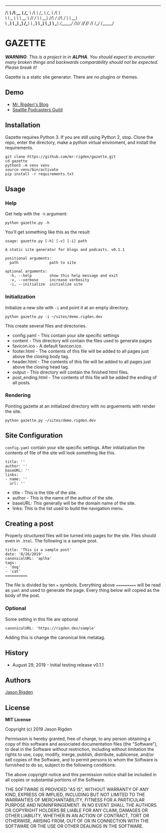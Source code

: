  ______     ______     ______     ______     ______   ______   ______    
/\  ___\   /\  __ \   /\___  \   /\  ___\   /\__  _\ /\__  _\ /\  ___\   
\ \ \__ \  \ \  __ \  \/_/  /__  \ \  __\   \/_/\ \/ \/_/\ \/ \ \  __\   
 \ \_____\  \ \_\ \_\   /\_____\  \ \_____\    \ \_\    \ \_\  \ \_____\ 
  \/_____/   \/_/\/_/   \/_____/   \/_____/     \/_/     \/_/   \/_____/ 
                                                                         


# GAZETTE

***WARNING**: This is a project in in **ALPHA**. You should expect to encounter many broken things and backwards comparability should not be expected. Please break it!*

Gazette is a static site generator. There are no plugins or themes.

## Demo

*  [Mr. Rigden's Blog](https://slides.rigden.dev)
*  [Seattle Podcasters Guild](https://seattlepodcasters.com)

## Installation

Gazette requires Python 3. If you are still using Python 2, stop. Clone the repo, enter the directory, make a python virtual enviroment, and install the requirements.

    git clone https://github.com/mr-rigden/gazette.git
    cd gazette
    python3 -m venv venv
    source venv/bin/activate
    pip install -r requirements.txt

## Usage

### Help
Get help with the `-h` argument:

    python gazette.py -h
    
You'll get something like this as the result

    usage: gazette.py [-h] [-v] [-i] path
    
    A static site generator for blogs and podcasts. v0.1.1
    
    positional arguments:
      path              path to site
    
    optional arguments:
      -h, --help        show this help message and exit
      -v, --verbose     increase verbosity
      -i, --initialize  initialize site

### Initialization

Initialize a new site with `-i` and point it at an empty directory. 

    python gazette.py -i ~/sites/demo.rigden.dev

This create several files and directories. 
* config.yaml - This contain your site specific settings
* content -  This directory will contain the files used to generate pages
* favicon.ico - A default favicon.ico.
* footer.html - The contents of this file will be added to all pages just above the closing body tag.
* header.html - The contents of this file will be added to all pages just above the closing head tag.
* output - This directory will contain the finished html files.
* post_ending.html - The contents of this file will be added the ending of all posts.

### Rendering

Pointing gazette at an initialized directory with no arguements with render the site.

    python gazette.py ~/sites/demo.rigden.dev

## Site Configuration
`config.yaml` contain your site specific settings. After initialization the contents of file of the site will look something like this. 

    title: ''
    author: ''
    baseURL: ''
    links:
    - name: ''
      url: ''

* title - This is the title of the site.
* author - This is the name of the author of the site.
* baseURL: This generally will be the domain name of the site.
* links: This is the list used to build the navigation menu.

## Creating a post
Properly structured files will be turned into pages for the site. Files should even in `.html`. The following is a sample post.

    title: 'This is a sample post'
    date: '8/26/2019'
    canonicalURL: 'aplha'
    tags: 
    - 'dog'
    - 'cat'
    ==========
The file is divided by ten `=` symbols. Everything above `=========` will be read as `yaml` and used to generate the page. Every thing below will copied as the body of the post.

### Optional
Some setting in this file are optional

    canonicalURL: 'https://rigden.dev/sample'
Adding this is change the canonical link metatag.

## History
* August 29, 2019 - Initial testing release v0.1.1 

## Authors

[Jason Rigden](https://twitter.com/mr_rigden)


## License
**MIT License**

Copyright (c) 2019 Jason Rigden

Permission is hereby granted, free of charge, to any person obtaining a copy of this software and associated documentation files (the "Software"), to deal in the Software without restriction, including without limitation the rights to use, copy, modify, merge, publish, distribute, sublicense, and/or sell copies of the Software, and to permit persons to whom the Software is furnished to do so, subject to the following conditions:

The above copyright notice and this permission notice shall be included in all copies or substantial portions of the Software.

THE SOFTWARE IS PROVIDED "AS IS", WITHOUT WARRANTY OF ANY KIND, EXPRESS OR IMPLIED, INCLUDING BUT NOT LIMITED TO THE WARRANTIES OF MERCHANTABILITY, FITNESS FOR A PARTICULAR PURPOSE AND NONINFRINGEMENT. IN NO EVENT SHALL THE AUTHORS OR COPYRIGHT HOLDERS BE LIABLE FOR ANY CLAIM, DAMAGES OR OTHER LIABILITY, WHETHER IN AN ACTION OF CONTRACT, TORT OR OTHERWISE, ARISING FROM, OUT OF OR IN CONNECTION WITH THE SOFTWARE OR THE USE OR OTHER DEALINGS IN THE SOFTWARE.

